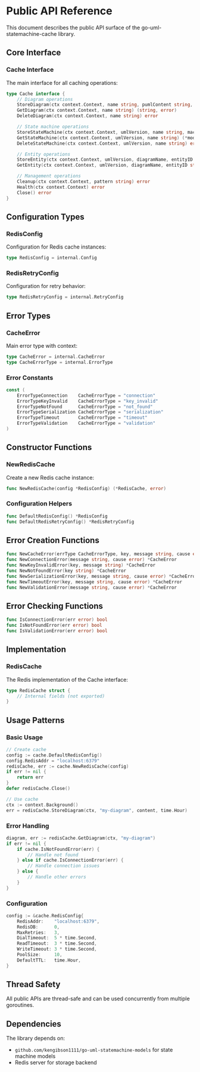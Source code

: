 # Public API Reference

This document describes the public API surface of the go-uml-statemachine-cache library.

## Core Interface

### Cache Interface

The main interface for all caching operations:

```go
type Cache interface {
    // Diagram operations
    StoreDiagram(ctx context.Context, name string, pumlContent string, ttl time.Duration) error
    GetDiagram(ctx context.Context, name string) (string, error)
    DeleteDiagram(ctx context.Context, name string) error

    // State machine operations
    StoreStateMachine(ctx context.Context, umlVersion, name string, machine *models.StateMachine, ttl time.Duration) error
    GetStateMachine(ctx context.Context, umlVersion, name string) (*models.StateMachine, error)
    DeleteStateMachine(ctx context.Context, umlVersion, name string) error

    // Entity operations
    StoreEntity(ctx context.Context, umlVersion, diagramName, entityID string, entity interface{}, ttl time.Duration) error
    GetEntity(ctx context.Context, umlVersion, diagramName, entityID string) (interface{}, error)

    // Management operations
    Cleanup(ctx context.Context, pattern string) error
    Health(ctx context.Context) error
    Close() error
}
```

## Configuration Types

### RedisConfig

Configuration for Redis cache instances:

```go
type RedisConfig = internal.Config
```

### RedisRetryConfig

Configuration for retry behavior:

```go
type RedisRetryConfig = internal.RetryConfig
```

## Error Types

### CacheError

Main error type with context:

```go
type CacheError = internal.CacheError
type CacheErrorType = internal.ErrorType
```

### Error Constants

```go
const (
    ErrorTypeConnection    CacheErrorType = "connection"
    ErrorTypeKeyInvalid    CacheErrorType = "key_invalid"
    ErrorTypeNotFound      CacheErrorType = "not_found"
    ErrorTypeSerialization CacheErrorType = "serialization"
    ErrorTypeTimeout       CacheErrorType = "timeout"
    ErrorTypeValidation    CacheErrorType = "validation"
)
```

## Constructor Functions

### NewRedisCache

Create a new Redis cache instance:

```go
func NewRedisCache(config *RedisConfig) (*RedisCache, error)
```

### Configuration Helpers

```go
func DefaultRedisConfig() *RedisConfig
func DefaultRedisRetryConfig() *RedisRetryConfig
```

## Error Creation Functions

```go
func NewCacheError(errType CacheErrorType, key, message string, cause error) *CacheError
func NewConnectionError(message string, cause error) *CacheError
func NewKeyInvalidError(key, message string) *CacheError
func NewNotFoundError(key string) *CacheError
func NewSerializationError(key, message string, cause error) *CacheError
func NewTimeoutError(key, message string, cause error) *CacheError
func NewValidationError(message string, cause error) *CacheError
```

## Error Checking Functions

```go
func IsConnectionError(err error) bool
func IsNotFoundError(err error) bool
func IsValidationError(err error) bool
```

## Implementation

### RedisCache

The Redis implementation of the Cache interface:

```go
type RedisCache struct {
    // Internal fields (not exported)
}
```

## Usage Patterns

### Basic Usage

```go
// Create cache
config := cache.DefaultRedisConfig()
config.RedisAddr = "localhost:6379"
redisCache, err := cache.NewRedisCache(config)
if err != nil {
    return err
}
defer redisCache.Close()

// Use cache
ctx := context.Background()
err = redisCache.StoreDiagram(ctx, "my-diagram", content, time.Hour)
```

### Error Handling

```go
diagram, err := redisCache.GetDiagram(ctx, "my-diagram")
if err != nil {
    if cache.IsNotFoundError(err) {
        // Handle not found
    } else if cache.IsConnectionError(err) {
        // Handle connection issues
    } else {
        // Handle other errors
    }
}
```

### Configuration

```go
config := &cache.RedisConfig{
    RedisAddr:    "localhost:6379",
    RedisDB:      0,
    MaxRetries:   3,
    DialTimeout:  5 * time.Second,
    ReadTimeout:  3 * time.Second,
    WriteTimeout: 3 * time.Second,
    PoolSize:     10,
    DefaultTTL:   time.Hour,
}
```

## Thread Safety

All public APIs are thread-safe and can be used concurrently from multiple goroutines.

## Dependencies

The library depends on:
- `github.com/kengibson1111/go-uml-statemachine-models` for state machine models
- Redis server for storage backend